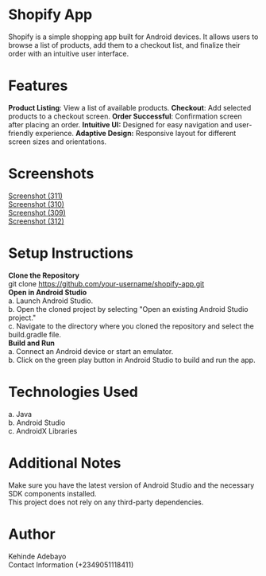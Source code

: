 # Shopify App
Shopify is a simple shopping app built for Android devices. It allows users to browse a list of products, add them to a checkout list, and finalize their order with an intuitive user interface.

# Features
**Product Listing**: View a list of available products.
**Checkout**: Add selected products to a checkout screen.
**Order Successful**: Confirmation screen after placing an order.
**Intuitive UI:** Designed for easy navigation and user-friendly experience.
**Adaptive Design:** Responsive layout for different screen sizes and orientations.
# Screenshots
[Screenshot (311)](https://github.com/004Kenny/Shopify-HNG/assets/33664118/767c504c-b427-416e-942d-8ccfbf64af7f) <br/>
[Screenshot (310)](https://github.com/004Kenny/Shopify-HNG/assets/33664118/94500fe1-14af-44bb-870c-2adebfc9b113) <br/>
[Screenshot (309)](https://github.com/004Kenny/Shopify-HNG/assets/33664118/1449d7bb-22a4-49ee-96ea-2924947d815e) <br/>
[Screenshot (312)](https://github.com/004Kenny/Shopify-HNG/assets/33664118/cd641ce2-16c9-49d2-b2f8-b0ce6de52b18)

# Setup Instructions
**Clone the Repository** <br/>
git clone https://github.com/your-username/shopify-app.git <br/>
**Open in Android Studio** <br/>
a. Launch Android Studio.<br/>
b. Open the cloned project by selecting "Open an existing Android Studio project." <br/>
c. Navigate to the directory where you cloned the repository and select the build.gradle file. <br/>
**Build and Run** <br/>
a. Connect an Android device or start an emulator.<br/>
b. Click on the green play button in Android Studio to build and run the app. <br/>
# Technologies Used
a. Java <br/>
b. Android Studio<br/>
c. AndroidX Libraries<br/>
# Additional Notes
Make sure you have the latest version of Android Studio and the necessary SDK components installed. <br/>
This project does not rely on any third-party dependencies.<br/>
# Author
Kehinde Adebayo <br/>
Contact Information (+2349051118411)
